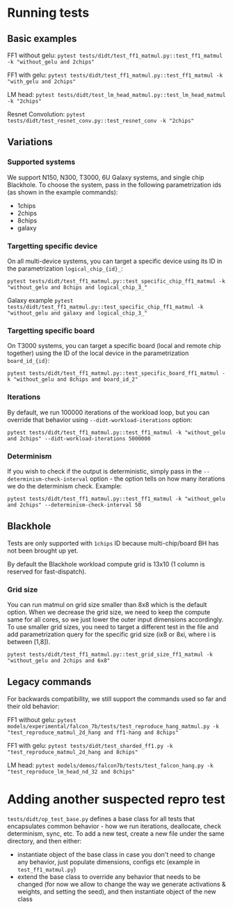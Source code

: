 # Running tests

## Basic examples

FF1 without gelu: `pytest tests/didt/test_ff1_matmul.py::test_ff1_matmul -k "without_gelu and 2chips"`

FF1 with gelu: `pytest tests/didt/test_ff1_matmul.py::test_ff1_matmul -k "with_gelu and 2chips"`

LM head: `pytest tests/didt/test_lm_head_matmul.py::test_lm_head_matmul -k "2chips"`

Resnet Convolution: `pytest tests/didt/test_resnet_conv.py::test_resnet_conv -k "2chips"`

## Variations

### Supported systems

We support N150, N300, T3000, 6U Galaxy systems, and single chip Blackhole. To choose the system, pass in the following parametrization ids (as shown in the example commands):
- 1chips
- 2chips
- 8chips
- galaxy

### Targetting specific device

On all multi-device systems, you can target a specific device using its ID in the parametrization `logical_chip_{id}_`:

`pytest tests/didt/test_ff1_matmul.py::test_specific_chip_ff1_matmul -k "without_gelu and 8chips and logical_chip_3_"`

Galaxy example
`pytest tests/didt/test_ff1_matmul.py::test_specific_chip_ff1_matmul -k "without_gelu and galaxy and logical_chip_3_"`

### Targetting specific board

On T3000 systems, you can target a specific board (local and remote chip together) using the ID of the local device in the parametrization `board_id_{id}`:

`pytest tests/didt/test_ff1_matmul.py::test_specific_board_ff1_matmul -k "without_gelu and 8chips and board_id_2"`

### Iterations

By default, we run 100000 iterations of the workload loop, but you can override that behavior using `--didt-workload-iterations` option:

`pytest tests/didt/test_ff1_matmul.py::test_ff1_matmul -k "without_gelu and 2chips" --didt-workload-iterations 5000000`

### Determinism

If you wish to check if the output is deterministic, simply pass in the `--determinism-check-interval` option - the option tells on how many iterations we do the determinism check. Example:

`pytest tests/didt/test_ff1_matmul.py::test_ff1_matmul -k "without_gelu and 2chips" --determinism-check-interval 50`

## Blackhole

Tests are only supported with `1chips` ID because multi-chip/board BH has not been brought up yet.

By default the Blackhole workload compute grid is 13x10 (1 column is reserved for fast-dispatch).

### Grid size

You can run matmul on grid size smaller than 8x8 which is the default option. When we decrease the grid size, we need to keep the compute same for all cores, so we just lower the outer input dimensions accordingly.
To use smaller grid sizes, you need to target a different test in the file and add parametrization query for the specific grid size (ix8 or 8xi, where i is between [1,8]).

`pytest tests/didt/test_ff1_matmul.py::test_grid_size_ff1_matmul -k "without_gelu and 2chips and 6x8"`


## Legacy commands

For backwards compatibility, we still support the commands used so far and their old behavior:

FF1 without gelu: `pytest models/experimental/falcon_7b/tests/test_reproduce_hang_matmul.py -k "test_reproduce_matmul_2d_hang and ff1-hang and 8chips"`

FF1 with gelu: `pytest tests/didt/test_sharded_ff1.py -k "test_reproduce_matmul_2d_hang and 8chips"`

LM head: `pytest models/demos/falcon7b/tests/test_falcon_hang.py -k "test_reproduce_lm_head_nd_32 and 8chips"`




# Adding another suspected repro test

`tests/didt/op_test_base.py` defines a base class for all tests that encapsulates common behavior - how we run iterations, deallocate, check determinism, sync, etc.  To add a new test, create a new file under the same directory, and then either:
- instantiate object of the base class in case you don't need to change any behavior, just populate dimensions, configs etc (example in `test_ff1_matmul.py`)
- extend the base class to override any behavior that needs to be changed (for now we allow to change the way we generate activations & weights, and setting the seed), and then instantiate object of the new class
